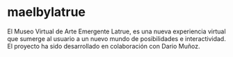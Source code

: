 # maelbylatrue
El Museo Virtual de Arte Emergente Latrue, es una nueva experiencia virtual que sumerge al usuario a un nuevo mundo de posibilidades e interactividad. El proyecto ha sido desarrollado en colaboración con Dario Muñoz.
